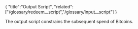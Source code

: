 <div class="cwik">
{
"title":"Output Script",
"related":["/glossary/redeem__script","/glossary/input__script"]
}
</div>

The output script constrains the subsequent spend of Bitcoins.

